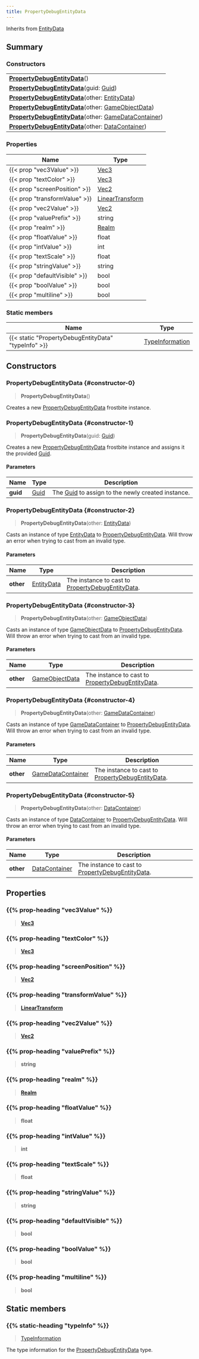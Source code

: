 ```yaml
---
title: PropertyDebugEntityData
---
```


Inherits from 
[EntityData](/vext/ref/fb/entitydata)

## Summary
### Constructors
| |
| ----------- |
| **[PropertyDebugEntityData](#constructor-0)**() |
| **[PropertyDebugEntityData](#constructor-1)**(guid: [Guid](/vext/ref/shared/class/guid)) |
| **[PropertyDebugEntityData](#constructor-2)**(other: [EntityData](/vext/ref/fb/entitydata)) |
| **[PropertyDebugEntityData](#constructor-3)**(other: [GameObjectData](/vext/ref/fb/gameobjectdata)) |
| **[PropertyDebugEntityData](#constructor-4)**(other: [GameDataContainer](/vext/ref/fb/gamedatacontainer)) |
| **[PropertyDebugEntityData](#constructor-5)**(other: [DataContainer](/vext/ref/shared/class/datacontainer)) |

### Properties
| Name | Type |
| ---- | ---- |
| {{< prop "vec3Value" >}} | [Vec3](/vext/ref/shared/class/vec3) |
| {{< prop "textColor" >}} | [Vec3](/vext/ref/shared/class/vec3) |
| {{< prop "screenPosition" >}} | [Vec2](/vext/ref/shared/class/vec2) |
| {{< prop "transformValue" >}} | [LinearTransform](/vext/ref/shared/class/lineartransform) |
| {{< prop "vec2Value" >}} | [Vec2](/vext/ref/shared/class/vec2) |
| {{< prop "valuePrefix" >}} | string |
| {{< prop "realm" >}} | [Realm](/vext/ref/fb/realm) |
| {{< prop "floatValue" >}} | float |
| {{< prop "intValue" >}} | int |
| {{< prop "textScale" >}} | float |
| {{< prop "stringValue" >}} | string |
| {{< prop "defaultVisible" >}} | bool |
| {{< prop "boolValue" >}} | bool |
| {{< prop "multiline" >}} | bool |

### Static members
| Name | Type |
| ---- | ---- |
| {{< static "PropertyDebugEntityData" "typeInfo" >}} | [TypeInformation](/vext/ref/shared/class/typeinformation) |

## Constructors
### PropertyDebugEntityData {#constructor-0}
> **PropertyDebugEntityData**()

Creates a new [PropertyDebugEntityData](/vext/ref/fb/propertydebugentitydata) frostbite instance.

### PropertyDebugEntityData {#constructor-1}
> **PropertyDebugEntityData**(guid: [Guid](/vext/ref/shared/class/guid))

Creates a new [PropertyDebugEntityData](/vext/ref/fb/propertydebugentitydata) frostbite instance and assigns it the provided [Guid](/vext/ref/shared/class/guid).

#### Parameters
| Name | Type | Description |
| ---- | ---- | ----------- |
| **guid** | [Guid](/vext/ref/shared/class/guid) | The [Guid](/vext/ref/shared/class/guid) to assign to the newly created instance. |

### PropertyDebugEntityData {#constructor-2}
> **PropertyDebugEntityData**(other: [EntityData](/vext/ref/fb/entitydata))

Casts an instance of type [EntityData](/vext/ref/fb/entitydata) to [PropertyDebugEntityData](/vext/ref/fb/propertydebugentitydata). Will throw an error when trying to cast from an invalid type.

#### Parameters
| Name | Type | Description |
| ---- | ---- | ----------- |
| **other** | [EntityData](/vext/ref/fb/entitydata) | The instance to cast to [PropertyDebugEntityData](/vext/ref/fb/propertydebugentitydata). |

### PropertyDebugEntityData {#constructor-3}
> **PropertyDebugEntityData**(other: [GameObjectData](/vext/ref/fb/gameobjectdata))

Casts an instance of type [GameObjectData](/vext/ref/fb/gameobjectdata) to [PropertyDebugEntityData](/vext/ref/fb/propertydebugentitydata). Will throw an error when trying to cast from an invalid type.

#### Parameters
| Name | Type | Description |
| ---- | ---- | ----------- |
| **other** | [GameObjectData](/vext/ref/fb/gameobjectdata) | The instance to cast to [PropertyDebugEntityData](/vext/ref/fb/propertydebugentitydata). |

### PropertyDebugEntityData {#constructor-4}
> **PropertyDebugEntityData**(other: [GameDataContainer](/vext/ref/fb/gamedatacontainer))

Casts an instance of type [GameDataContainer](/vext/ref/fb/gamedatacontainer) to [PropertyDebugEntityData](/vext/ref/fb/propertydebugentitydata). Will throw an error when trying to cast from an invalid type.

#### Parameters
| Name | Type | Description |
| ---- | ---- | ----------- |
| **other** | [GameDataContainer](/vext/ref/fb/gamedatacontainer) | The instance to cast to [PropertyDebugEntityData](/vext/ref/fb/propertydebugentitydata). |

### PropertyDebugEntityData {#constructor-5}
> **PropertyDebugEntityData**(other: [DataContainer](/vext/ref/shared/class/datacontainer))

Casts an instance of type [DataContainer](/vext/ref/shared/class/datacontainer) to [PropertyDebugEntityData](/vext/ref/fb/propertydebugentitydata). Will throw an error when trying to cast from an invalid type.

#### Parameters
| Name | Type | Description |
| ---- | ---- | ----------- |
| **other** | [DataContainer](/vext/ref/shared/class/datacontainer) | The instance to cast to [PropertyDebugEntityData](/vext/ref/fb/propertydebugentitydata). |

## Properties
### {{% prop-heading "vec3Value" %}}
> **[Vec3](/vext/ref/shared/class/vec3)**

### {{% prop-heading "textColor" %}}
> **[Vec3](/vext/ref/shared/class/vec3)**

### {{% prop-heading "screenPosition" %}}
> **[Vec2](/vext/ref/shared/class/vec2)**

### {{% prop-heading "transformValue" %}}
> **[LinearTransform](/vext/ref/shared/class/lineartransform)**

### {{% prop-heading "vec2Value" %}}
> **[Vec2](/vext/ref/shared/class/vec2)**

### {{% prop-heading "valuePrefix" %}}
> **string**

### {{% prop-heading "realm" %}}
> **[Realm](/vext/ref/fb/realm)**

### {{% prop-heading "floatValue" %}}
> **float**

### {{% prop-heading "intValue" %}}
> **int**

### {{% prop-heading "textScale" %}}
> **float**

### {{% prop-heading "stringValue" %}}
> **string**

### {{% prop-heading "defaultVisible" %}}
> **bool**

### {{% prop-heading "boolValue" %}}
> **bool**

### {{% prop-heading "multiline" %}}
> **bool**

## Static members
### {{% static-heading "typeInfo" %}}
> [TypeInformation](/vext/ref/shared/class/typeinformation)

The type information for the [PropertyDebugEntityData](/vext/ref/fb/propertydebugentitydata) type.

